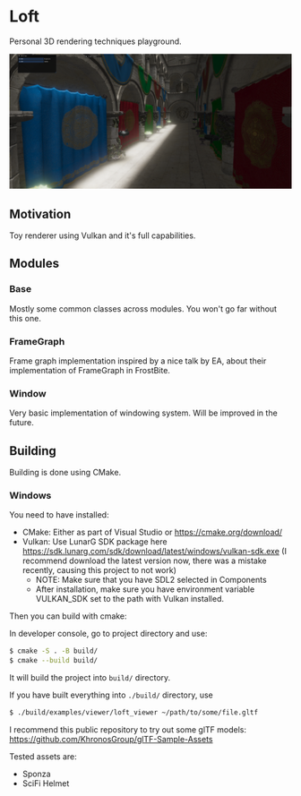# Loft

Personal 3D rendering techniques playground.

![banner](banner.png)

## Motivation

Toy renderer using Vulkan and it's full capabilities.

## Modules

### Base

Mostly some common classes across modules. You won't go far without this one.

### FrameGraph

Frame graph implementation inspired by a nice talk by EA, about their implementation of FrameGraph in FrostBite.

### Window

Very basic implementation of windowing system. Will be improved in the future.

## Building

Building is done using CMake.

### Windows

You need to have installed:
- CMake: Either as part of Visual Studio or https://cmake.org/download/
- Vulkan: Use LunarG SDK package here https://sdk.lunarg.com/sdk/download/latest/windows/vulkan-sdk.exe (I recommend download the latest version now, there was a mistake recently, causing this project to not work)
    - NOTE: Make sure that you have SDL2 selected in Components
    - After installation, make sure you have environment variable VULKAN_SDK set to the path with Vulkan installed.

Then you can build with cmake:

In developer console, go to project directory and use:

```bash
$ cmake -S . -B build/
$ cmake --build build/
```

It will build the project into `build/` directory.

If you have built everything into `./build/` directory, use

```bash
$ ./build/examples/viewer/loft_viewer ~/path/to/some/file.gltf
```

I recommend this public repository to try out some glTF models:
https://github.com/KhronosGroup/glTF-Sample-Assets

Tested assets are:
- Sponza
- SciFi Helmet
